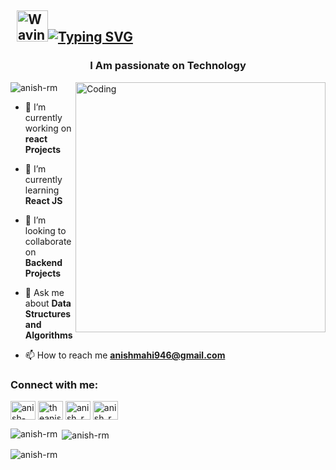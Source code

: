 ## &nbsp; <img src="https://c.tenor.com/oqyUP8ollp8AAAAi/amphibia-anne-boonchuy.gif" alt="Waving hand" width="50px">[![Typing SVG](https://readme-typing-svg.herokuapp.com?font=Ubuntu&color=%2336BCF7&vCenter=true&height=35&lines=root%40anish-r-m~%23+whoami;%E2%9C%93+Computer+Science+Engineer;%E2%9C%93+Web+Developer+;%E2%9C%93+Competetive+Coder+)](https://git.io/typing-svg)





<h3 align="center">I Am passionate on Technology</h3>
<img align="right" alt="Coding" width="400" src="https://vanjapetrovic.com/img/front.gif">

<p align="left"> <img src="https://komarev.com/ghpvc/?username=anish-rm&label=Profile%20views&color=0e75b6&style=flat" alt="anish-rm" /> </p>

- 🔭 I’m currently working on **react Projects**

- 🌱 I’m currently learning **React JS**

- 👯 I’m looking to collaborate on **Backend Projects**

- 💬 Ask me about **Data Structures and Algorithms**

- 📫 How to reach me **anishmahi946@gmail.com**

<h3 align="left">Connect with me:</h3>
<p align="left">
<a href="https://linkedin.com/in/anish-mahendran" target="blank"><img align="center" src="https://raw.githubusercontent.com/rahuldkjain/github-profile-readme-generator/master/src/images/icons/Social/linked-in-alt.svg" alt="anish-mahendran" height="30" width="40" /></a>
<a href="https://instagram.com/theanishaadvik" target="blank"><img align="center" src="https://raw.githubusercontent.com/rahuldkjain/github-profile-readme-generator/master/src/images/icons/Social/instagram.svg" alt="theanishaadvik" height="30" width="40" /></a>
<a href="https://www.codechef.com/users/anish_r_m" target="blank"><img align="center" src="https://cdn.jsdelivr.net/npm/simple-icons@3.1.0/icons/codechef.svg" alt="anish_r_m" height="30" width="40" /></a>
<a href="https://www.leetcode.com/anish_r_m" target="blank"><img align="center" src="https://raw.githubusercontent.com/rahuldkjain/github-profile-readme-generator/master/src/images/icons/Social/leet-code.svg" alt="anish_r_m" height="30" width="40" /></a>
</p>

<p><img align="left" src="https://github-readme-stats.vercel.app/api/top-langs?username=anish-rm&show_icons=true&locale=en&layout=compact" alt="anish-rm" /></p>

<p>&nbsp;<img align="center" src="https://github-readme-stats.vercel.app/api?username=anish-rm&show_icons=true&locale=en" alt="anish-rm" /></p>

<p><img align="center" src="https://github-readme-streak-stats.herokuapp.com/?user=anish-rm&" alt="anish-rm" /></p>
